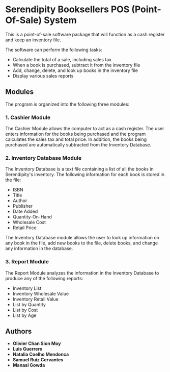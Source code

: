 # Serendipity Booksellers POS (Point-Of-Sale) System 

This is a point-of-sale software package that will function as a cash register and keep an inventory file.

The software can perform the following tasks:

* Calculate the total of a sale, including sales tax
* When a book is purchased, subtract it from the inventory file
* Add, change, delete, and look up books in the inventory file
* Display various sales reports

## Modules

The program is organized into the following three modules:

### 1. Cashier Module

The Cashier Module allows the computer to act as a cash register. The user enters information for the books being purchased and the program calculates the sales tax and total price. In addition, the books being purchased are automatically subtracted from the Inventory Database.

### 2. Inventory Database Module

The Inventory Database is a text file containing a list of all the books in Serendipity's inventory. The following information for each book is stored in the file:

* ISBN
* Title
* Author
* Publisher
* Date Added
* Quantity-On-Hand
* Wholesale Cost
* Retail Price

The Inventory Database module allows the user to look up information on any book in the file, add new books to the file, delete books, and change any information in the database.

### 3. Report Module

The Report Module analyzes the information in the Inventory Database to produce any of the following reports:

* Inventory List
* Inventory Wholesale Value
* Inventory Retail Value
* List by Quantity
* List by Cost
* List by Age

## Authors

* **Olivier Chan Sion Moy**
* **Luis Guerrero**
* **Natalia Coelho Mendonca**
* **Samuel Ruiz Cervantes**
* **Manasi Gowda**